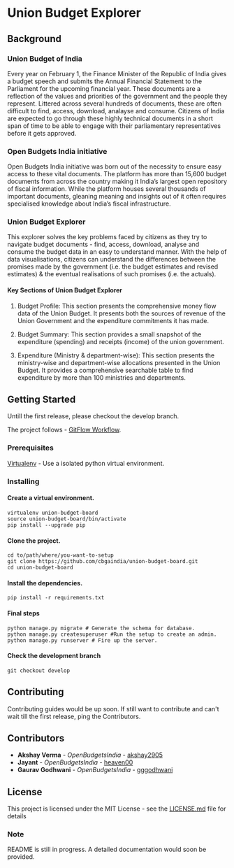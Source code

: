 # Union Budget Explorer

## Background

### Union Budget of India

Every year on February 1, the Finance Minister of the Republic of India gives a budget speech and submits the Annual Financial Statement to the Parliament for the upcoming financial year. These documents are a reflection of the values and priorities of the government and the people they represent. Littered across several hundreds of documents, these are often difficult to find, access, download, analayse and consume. Citizens of India are expected to go through these highly technical documents in a short span of time to be able to engage with their parliamentary representatives before it gets approved. 


### Open Budgets India initiative

Open Budgets India initiative was born out of the necessity to ensure easy access to these vital documents. The platform has more than 15,600 budget documents from across the country making it India’s largest open repository of fiscal information. While the platform houses several thousands of important documents, gleaning meaning and insights out of it often requires specialised knowledge about India’s fiscal infrastructure. 



### Union Budget Explorer

This explorer solves the key problems faced by citizens as they try to navigate budget documents - find, access, download, analyse and consume the budget data in an easy to understand manner. With the help of data visualisations, citizens can understand the differences between the promises made by the government (i.e. the budget estimates and revised estimates) & the eventual realisations of such promises (i.e. the actuals). 

#### Key Sections of Union Budget Explorer

1. Budget Profile: This section presents the comprehensive money flow data of the Union Budget. It presents both the sources of revenue of the Union Government and the expenditure commitments it has made. 


2. Budget Summary: This section provides a small snapshot of the expenditure (spending) and receipts (income) of the union government. 

3. Expenditure (Ministry & department-wise): This section presents the ministry-wise and department-wise allocations presented in the Union Budget. It provides a comprehensive searchable table to find expenditure by more than 100 ministries and departments. 

## Getting Started

Untill the first release, please checkout the develop branch. 

The project follows - [GitFlow Workflow](https://www.atlassian.com/git/tutorials/comparing-workflows/gitflow-workflow). 


### Prerequisites

[Virtualenv](https://virtualenv.pypa.io/en/stable/installation/) - Use a isolated python virtual environment. 

### Installing

#### Create a virtual environment.
```
virtualenv union-budget-board
source union-budget-board/bin/activate
pip install --upgrade pip
```

#### Clone the project. 
```
cd to/path/where/you-want-to-setup
git clone https://github.com/cbgaindia/union-budget-board.git
cd union-budget-board
```
#### Install the dependencies. 
```
pip install -r requirements.txt
```

#### Final steps
```
python manage.py migrate # Generate the schema for database.
python manage.py createsuperuser #Run the setup to create an admin.
python manage.py runserver # Fire up the server. 
```

#### Check the development branch 
```
git checkout develop
```

## Contributing

Contributing guides would be up soon. If still want to contribute and can't wait till the first release, ping the Contributors. 

## Contributors

* **Akshay Verma** - *OpenBudgetsIndia* - [akshay2905](https://github.com/akshay2905)
* **Jayant** - *OpenBudgetsIndia* - [heaven00](https://github.com/heaven00)
* **Gaurav Godhwani** - *OpenBudgetsIndia* - [gggodhwani](https://github.com/gggodhwani)
## License

This project is licensed under the MIT License - see the [LICENSE.md](LICENSE.md) file for details

### Note
README is still in progress. A detailed documentation would soon be provided. 
